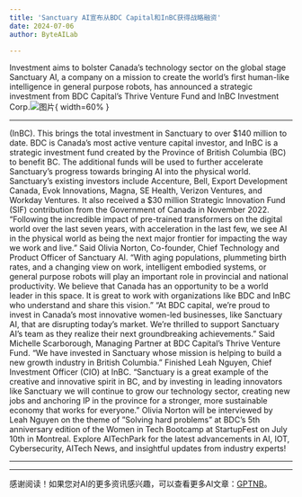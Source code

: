 ```yaml
---
title: 'Sanctuary AI宣布从BDC Capital和InBC获得战略融资'
date: 2024-07-06
author: ByteAILab

---
```


Investment aims to bolster Canada’s technology sector on the global stage
Sanctuary AI, a company on a mission to create the world’s first human-like intelligence in general purpose robots, has announced a strategic investment from BDC Capital’s Thrive Venture Fund and InBC Investment Corp.![图片](https://ai-techpark.com/wp-content/uploads/2024/07/Sanctuary-960x540.jpg){ width=60% }

---
 (InBC). This brings the total investment in Sanctuary to over $140 million to date. BDC is Canada’s most active venture capital investor, and InBC is a strategic investment fund created by the Province of British Columbia (BC) to benefit BC. The additional funds will be used to further accelerate Sanctuary’s progress towards bringing AI into the physical world.
Sanctuary’s existing investors include Accenture, Bell, Export Development Canada, Evok Innovations, Magna, SE Health, Verizon Ventures, and Workday Ventures. It also received a $30 million Strategic Innovation Fund (SIF) contribution from the Government of Canada in November 2022.
“Following the incredible impact of pre-trained transformers on the digital world over the last seven years, with acceleration in the last few, we see AI in the physical world as being the next major frontier for impacting the way we work and live.” Said Olivia Norton, Co-founder, Chief Technology and Product Officer of Sanctuary AI. “With aging populations, plummeting birth rates, and a changing view on work, intelligent embodied systems, or general purpose robots will play an important role in provincial and national productivity. We believe that Canada has an opportunity to be a world leader in this space. It is great to work with organizations like BDC and InBC who understand and share this vision.”
“At BDC capital, we’re proud to invest in Canada’s most innovative women-led businesses, like Sanctuary AI, that are disrupting today’s market. We’re thrilled to support Sanctuary AI’s team as they realize their next groundbreaking achievements.” Said Michelle Scarborough, Managing Partner at BDC Capital’s Thrive Venture Fund.
“We have invested in Sanctuary whose mission is helping to build a new growth industry in British Columbia.” Finished Leah Nguyen, Chief Investment Officer (CIO) at InBC. “Sanctuary is a great example of the creative and innovative spirit in BC, and by investing in leading innovators like Sanctuary we will continue to grow our technology sector, creating new jobs and anchoring IP in the province for a stronger, more sustainable economy that works for everyone.”
Olivia Norton will be interviewed by Leah Nguyen on the theme of ”Solving hard problems” at BDC’s 5th anniversary edition of the Women in Tech Bootcamp at StartupFest on July 10th in Montreal.
Explore AITechPark for the latest advancements in AI, IOT, Cybersecurity, AITech News, and insightful updates from industry experts!

---
---
感谢阅读！如果您对AI的更多资讯感兴趣，可以查看更多AI文章：[GPTNB](https://gptnb.com)。